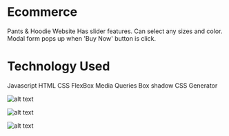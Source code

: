 # Ecommerce

Pants & Hoodie Website
Has slider features. Can select any sizes and color. Modal form pops up when 'Buy Now' button is click.

# Technology Used

Javascript
HTML
CSS
FlexBox
Media Queries
Box shadow CSS Generator

![alt text](http://url/to/img.png)

![alt text](http://url/to/img.png)

![alt text](http://url/to/img.png)
